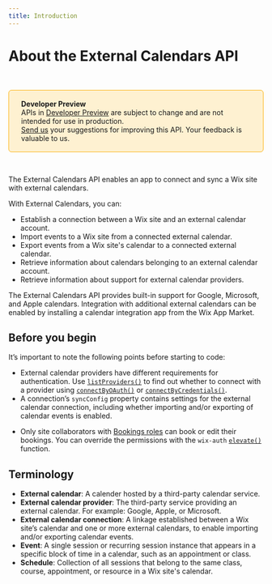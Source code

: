 ```yaml
---
title: Introduction
---
```


# About the External Calendars API


&nbsp;

<div style="background-color: #FEF1D1; padding: 18px 24px; border-radius: 6px; border: 1px solid #FDB10C; box-sizing: border-box; display: inline-block">
  <b>Developer Preview</b>
    <br/>
    <span>APIs in <a href="https://www.wix.com/velo/reference/api-overview/developer-preview">Developer Preview</a> are subject to change and are not intended for use in production.<br/><a href="mailto:velo-preview-feedback@wix.com">Send us</a> your suggestions for improving this API. Your feedback is valuable to us.</span>
</div>

&nbsp;


The External Calendars API enables an app to connect and sync a Wix site with external calendars.

With External Calendars, you can:

+ Establish a connection between a Wix site and an external calendar account.
+ Import events to a Wix site from a connected external calendar.
+ Export events from a Wix site's calendar to a connected external calendar.
+ Retrieve information about calendars belonging to an external calendar account.
+ Retrieve information about support for external calendar providers.

The External Calendars API provides built-in support for Google, Microsoft, and Apple calendars. Integration with additional external calendars can be enabled by installing a calendar integration app from the Wix App Market.

## Before you begin

It’s important to note the following points before starting to code:

+ External calendar providers have different requirements for authentication. Use [`listProviders()`](#listProviders) to find out whether to connect with a provider using [`connectByOAuth()`](#connectByOAuth) or [`connectByCredentials()`](#connectByCredentials).
+ A connection’s `syncConfig` property contains settings for the external calendar connection, including whether importing and/or exporting of calendar events is enabled.
* Only site collaborators with [Bookings roles](https://support.wix.com/en/article/roles-permissions-overview) can book or edit their bookings. You can override the permissions with the `wix-auth` [`elevate()`](https://www.wix.com/velo/reference/wix-auth/elevate) function.


## Terminology

+ **External calendar**: A calender hosted by a third-party calendar service.
+ **External calendar provider**: The third-party service providing an external calendar. For example: Google, Apple, or Microsoft.
+ **External calendar connection**: A linkage established between a Wix site’s calendar and one or more external calendars, to enable importing and/or exporting calendar events.
+ **Event**: A single session or recurring session instance that appears in a specific block of time in a calendar, such as an appointment or class.
+ **Schedule**: Collection of all sessions that belong to the same class, course, appointment, or resource in a Wix site's calendar.
